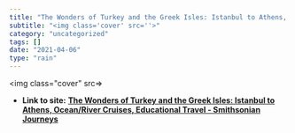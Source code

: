 ```yaml
---
title: "The Wonders of Turkey and the Greek Isles: Istanbul to Athens, Ocean/River Cruises, Educational Travel - Smithsonian Journeys"
subtitle: "<img class='cover' src=''>"
category: "uncategorized"
tags: []
date: "2021-04-06"
type: "rain"
---
```

<img class="cover" src=>


* **Link to site:** **[The Wonders of Turkey and the Greek Isles: Istanbul to Athens, Ocean/River Cruises, Educational Travel - Smithsonian Journeys](http://www.smithsonianjourneys.org/tours/value-cruise-greece-turkey?display=email&sent=1)**